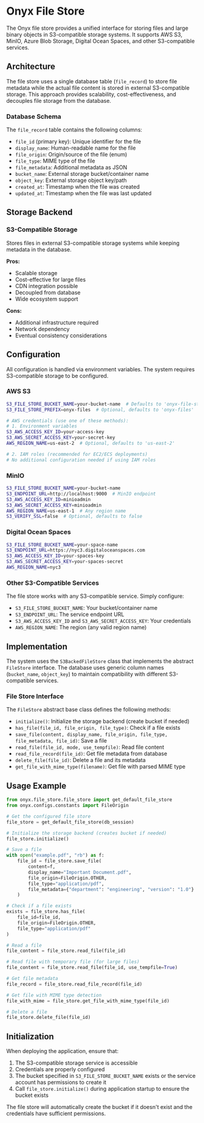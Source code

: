 # Onyx File Store

The Onyx file store provides a unified interface for storing files and large binary objects in S3-compatible storage systems. It supports AWS S3, MinIO, Azure Blob Storage, Digital Ocean Spaces, and other S3-compatible services.

## Architecture

The file store uses a single database table (`file_record`) to store file metadata while the actual file content is stored in external S3-compatible storage. This approach provides scalability, cost-effectiveness, and decouples file storage from the database.

### Database Schema

The `file_record` table contains the following columns:

- `file_id` (primary key): Unique identifier for the file
- `display_name`: Human-readable name for the file
- `file_origin`: Origin/source of the file (enum)
- `file_type`: MIME type of the file
- `file_metadata`: Additional metadata as JSON
- `bucket_name`: External storage bucket/container name
- `object_key`: External storage object key/path
- `created_at`: Timestamp when the file was created
- `updated_at`: Timestamp when the file was last updated

## Storage Backend

### S3-Compatible Storage

Stores files in external S3-compatible storage systems while keeping metadata in the database.

**Pros:**
- Scalable storage
- Cost-effective for large files
- CDN integration possible
- Decoupled from database
- Wide ecosystem support

**Cons:**
- Additional infrastructure required
- Network dependency
- Eventual consistency considerations

## Configuration

All configuration is handled via environment variables. The system requires S3-compatible storage to be configured.

### AWS S3

```bash
S3_FILE_STORE_BUCKET_NAME=your-bucket-name  # Defaults to 'onyx-file-store-bucket'
S3_FILE_STORE_PREFIX=onyx-files  # Optional, defaults to 'onyx-files'

# AWS credentials (use one of these methods):
# 1. Environment variables
S3_AWS_ACCESS_KEY_ID=your-access-key
S3_AWS_SECRET_ACCESS_KEY=your-secret-key
AWS_REGION_NAME=us-east-2  # Optional, defaults to 'us-east-2'

# 2. IAM roles (recommended for EC2/ECS deployments)
# No additional configuration needed if using IAM roles
```

### MinIO

```bash
S3_FILE_STORE_BUCKET_NAME=your-bucket-name
S3_ENDPOINT_URL=http://localhost:9000  # MinIO endpoint
S3_AWS_ACCESS_KEY_ID=minioadmin
S3_AWS_SECRET_ACCESS_KEY=minioadmin
AWS_REGION_NAME=us-east-1  # Any region name
S3_VERIFY_SSL=false  # Optional, defaults to false
```

### Digital Ocean Spaces

```bash
S3_FILE_STORE_BUCKET_NAME=your-space-name
S3_ENDPOINT_URL=https://nyc3.digitaloceanspaces.com
S3_AWS_ACCESS_KEY_ID=your-spaces-key
S3_AWS_SECRET_ACCESS_KEY=your-spaces-secret
AWS_REGION_NAME=nyc3
```

### Other S3-Compatible Services

The file store works with any S3-compatible service. Simply configure:
- `S3_FILE_STORE_BUCKET_NAME`: Your bucket/container name
- `S3_ENDPOINT_URL`: The service endpoint URL
- `S3_AWS_ACCESS_KEY_ID` and `S3_AWS_SECRET_ACCESS_KEY`: Your credentials
- `AWS_REGION_NAME`: The region (any valid region name)

## Implementation

The system uses the `S3BackedFileStore` class that implements the abstract `FileStore` interface. The database uses generic column names (`bucket_name`, `object_key`) to maintain compatibility with different S3-compatible services.

### File Store Interface

The `FileStore` abstract base class defines the following methods:

- `initialize()`: Initialize the storage backend (create bucket if needed)
- `has_file(file_id, file_origin, file_type)`: Check if a file exists
- `save_file(content, display_name, file_origin, file_type, file_metadata, file_id)`: Save a file
- `read_file(file_id, mode, use_tempfile)`: Read file content
- `read_file_record(file_id)`: Get file metadata from database
- `delete_file(file_id)`: Delete a file and its metadata
- `get_file_with_mime_type(filename)`: Get file with parsed MIME type

## Usage Example

```python
from onyx.file_store.file_store import get_default_file_store
from onyx.configs.constants import FileOrigin

# Get the configured file store
file_store = get_default_file_store(db_session)

# Initialize the storage backend (creates bucket if needed)
file_store.initialize()

# Save a file
with open("example.pdf", "rb") as f:
    file_id = file_store.save_file(
        content=f,
        display_name="Important Document.pdf",
        file_origin=FileOrigin.OTHER,
        file_type="application/pdf",
        file_metadata={"department": "engineering", "version": "1.0"}
    )

# Check if a file exists
exists = file_store.has_file(
    file_id=file_id,
    file_origin=FileOrigin.OTHER,
    file_type="application/pdf"
)

# Read a file
file_content = file_store.read_file(file_id)

# Read file with temporary file (for large files)
file_content = file_store.read_file(file_id, use_tempfile=True)

# Get file metadata
file_record = file_store.read_file_record(file_id)

# Get file with MIME type detection
file_with_mime = file_store.get_file_with_mime_type(file_id)

# Delete a file
file_store.delete_file(file_id)
```

## Initialization

When deploying the application, ensure that:

1. The S3-compatible storage service is accessible
2. Credentials are properly configured
3. The bucket specified in `S3_FILE_STORE_BUCKET_NAME` exists or the service account has permissions to create it
4. Call `file_store.initialize()` during application startup to ensure the bucket exists

The file store will automatically create the bucket if it doesn't exist and the credentials have sufficient permissions.
 